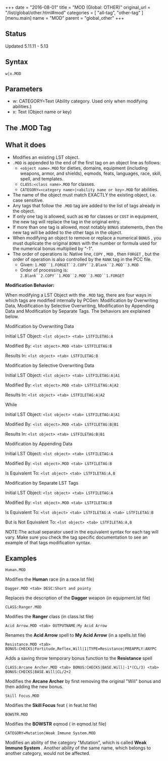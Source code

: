 +++
date = "2016-08-01"
title = "MOD (Global: OTHER)"
original_url = "/list/global/other.html#mod"
categories = [ "all-tag", "other-tag" ]
[menu.main]
    name = "MOD"
    parent = "global_other"
+++

## Status

Updated 5.11.11 - 5.13

## Syntax

`w|x.MOD`

## Parameters

-   w: CATEGORY=Text (Ability category. Used only when
    modifying abilities.)
-   x: Text (Object name or key)



The .MOD Tag
------------

What it does
------------

-   Modifies an existing LST object.
-   `.MOD` is appended to the end of the first tag on an object line as
    follows:
    -   `<object name>.MOD` for dieties, domains, equipment (including
        weapons, armor, and shields), eqmods, feats, languages, race,
        skill, spell, and templates.
    -   `CLASS:<class name>.MOD` for classes.
    -   `CATEGORY=<category name>|<ability name or key>.MOD`
        for abilities.
-   The name of the object must match EXACTLY the existing object, i.e.
    case sensitive.
-   Any tags that follow the `.MOD` tag are added to the list of tags
    already in the object.
-   If only one tag is allowed, such as `HD` for classes or `COST` in
    equipment, the new tag will replace the tag in the original entry.
-   If more than one tag is allowed, most notably `BONUS` statements,
    then the new tag will be added to the other tags in the object.
-   When modifying an object to remove or replace a numerical `BONUS` ,
    you must duplicate the original `BONUS` with the number or formula
    used for the numerical bonus multiplied by "-1".
-   The order of operations is: Native line, `COPY` , `MOD` , then
    `FORGET` , but the order of operation is also controlled by the
    `RANK` tag in the PCC file.
    -   Given: `1.MOD``1.FORGET``2.COPY``2.Blank``2.MOD``3.MOD`
    -   Order of processing is:
        `2.Blank``2.COPY``1.MOD``2.MOD``3.MOD``1.FORGET`

<span id="modificationbehavior"></span> **Modification Behavior:**

When modifying a LST Object with the `.MOD` tag, there are four ways in
which tags are modified internally by PCGen: Modification by Overwriting
Data, Modification by Selective Overwriting, Modification by Appending
Data and Modification by Separate Tags. The behaviors are explained
below.

Modification by Overwriting Data

Initial LST Object: `<lst object> <tab> LSTFILETAG:A`

Modified By: `<lst object>.MOD <tab> LSTFILETAG:B`

Results In: `<lst object> <tab> LSTFILETAG:B`

Modification by Selective Overwriting Data

Initial LST Object: `<lst object> <tab> LSTFILETAG:A|A1`

Modified By: `<lst object>.MOD <tab> LSTFILETAG:A|A2`

Results In: `<lst object> <tab> LSTFILETAG:A|A2`

While

Initial LST Object: `<lst object> <tab> LSTFILETAG:A|A1`

Modified By: `<lst object>.MOD <tab> LSTFILETAG:B|B1`

Results In: `<lst object> <tab> LSTFILETAG:B|B1`

Modification by Appending Data

Initial LST Object: `<lst object> <tab> LSTFILETAG:A`

Modified By: `<lst object>.MOD <tab> LSTFILETAG:B`

Is Equivalent To: `<lst object> <tab> LSTFILETAG:A,B`

Modification by Separate LST Tags

Initial LST Object: `<lst object> <tab> LSTFILETAG:A`

Modified By: `<lst object>.MOD <tab> LSTFILETAG:B`

Is Equivalent To: `<lst object> <tab> LSTFILETAG:A <tab> LSTFILETAG:B`

But is Not Equivalent To: `<lst object> <tab> LSTFILETAG:A,B`

NOTE:The actual separator used in the equivalent syntax for each tag
will vary. Make sure you check the tag specific documentation to see an
example of that tags modification syntax.

Examples
--------

`Human.MOD`

Modifies the **Human** race (in a <span class="lstfile"> race.lst
</span> file)

`Dagger.MOD <tab> DESC:Short and pointy`

Replaces the description of the **Dagger** weapon (in <span
class="lstfile"> equipment.lst </span> file)

`CLASS:Ranger.MOD`

Modifies the **Ranger** class (in <span class="lstfile"> class.lst
</span> file)

`Acid Arrow.MOD <tab> OUTPUTNAME:My Acid Arrow`

Renames the **Acid Arrow** spell to **My Acid Arrow** (in a spells.lst
file)

`Resistance.MOD <tab> BONUS:CHECKS|Fortitude,Reflex,Will|1|TYPE=Resistance|PREAPPLY:ANYPC`

Adds a saving throw temporary bonus function to the **Resistance** spell

`CLASS:Arcane Archer.MOD <tab> BONUS:CHECKS|BASE.Will|-1*(CL/3) <tab> BONUS:CHECKS|BASE.Will|CL/2+2`

Modifies the **Arcane Archer** by first removing the original "Will"
bonus and then adding the new bonus.

`Skill Focus.MOD`

Modifies the **Skill Focus** feat ( <span class="lstfile"> in feat.lst
</span> file)

`BOWSTR.MOD`

Modifies the **BOWSTR** eqmod ( <span class="lstfile"> in eqmod.lst
</span> file)

`CATEGORY=Mutation|Weak Immune System.MOD`

Modifies an ability of the category "Mutation", which is called **Weak
Immune System** . Another ability of the same name, which belongs to
another category, would not be affected.

